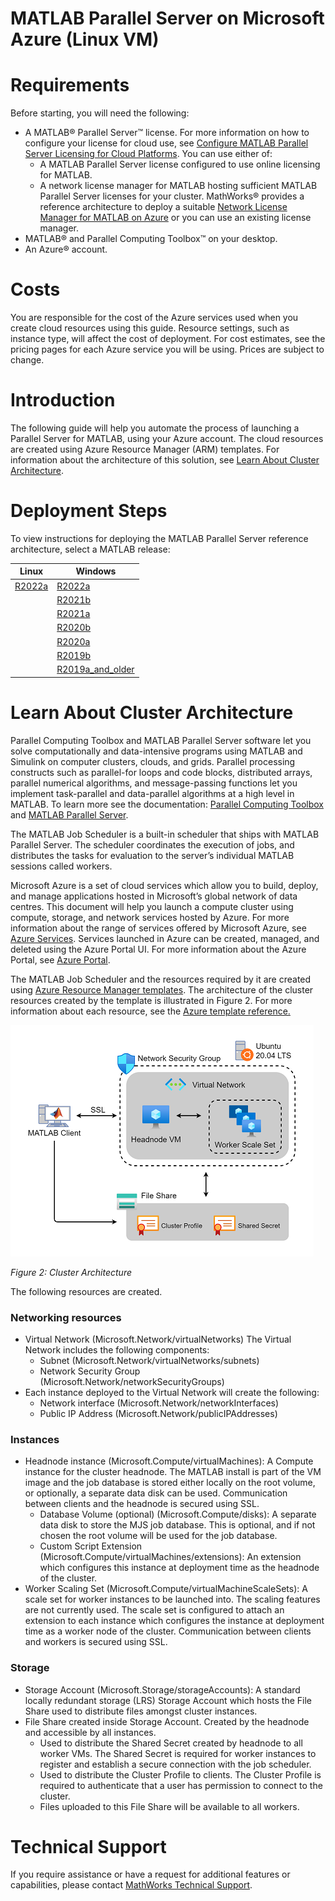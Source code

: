# MATLAB Parallel Server on Microsoft Azure (Linux VM)

# Requirements

Before starting, you will need the following:

* A MATLAB&reg; Parallel Server&trade; license. For more information on how to configure your license for cloud use, see [Configure MATLAB Parallel Server Licensing for Cloud Platforms](https://mathworks.com/help/matlab-parallel-server/configure-matlab-parallel-server-licensing-for-cloud-platforms.html). You can use either of:
    * A MATLAB Parallel Server license configured to use online licensing for MATLAB.
    * A network license manager for MATLAB hosting sufficient MATLAB Parallel Server licenses for your cluster. MathWorks&reg; provides a reference architecture to deploy a suitable [Network License Manager for MATLAB on Azure](https://github.com/mathworks-ref-arch/license-manager-for-matlab-on-azure) or you can use an existing license manager.
* MATLAB&reg; and Parallel Computing Toolbox&trade; on your desktop.
* An Azure&reg; account.

# Costs
You are responsible for the cost of the Azure services used when you create cloud resources using this guide. Resource settings, such as instance type, will affect the cost of deployment. For cost estimates, see the pricing pages for each Azure service you will be using. Prices are subject to change.

# Introduction
The following guide will help you automate the process of launching a Parallel Server for MATLAB, using your Azure account. The cloud resources are created using Azure Resource Manager (ARM) templates. For information about the architecture of this solution, see [Learn About Cluster Architecture](#learn-about-cluster-architecture).

# Deployment Steps

To view instructions for deploying the MATLAB Parallel Server reference architecture, select a MATLAB release:

| Linux | Windows |
| ----- | ------- |
| [R2022a](releases/R2022a/README.md) | [R2022a](https://github.com/mathworks-ref-arch/matlab-parallel-server-on-azure/tree/master/releases/R2022a/README.md) |
|  | [R2021b](https://github.com/mathworks-ref-arch/matlab-parallel-server-on-azure/tree/master/releases/R2021b/README.md) |
|  | [R2021a](https://github.com/mathworks-ref-arch/matlab-parallel-server-on-azure/tree/master/releases/R2021a/README.md) |
|  | [R2020b](https://github.com/mathworks-ref-arch/matlab-parallel-server-on-azure/tree/master/releases/R2020b/README.md) |
|  | [R2020a](https://github.com/mathworks-ref-arch/matlab-parallel-server-on-azure/tree/master/releases/R2020a/README.md) |
|  | [R2019b](https://github.com/mathworks-ref-arch/matlab-parallel-server-on-azure/tree/master/releases/R2019b/README.md) |
|  | [R2019a\_and\_older](https://github.com/mathworks-ref-arch/matlab-parallel-server-on-azure/tree/master/releases/R2019a_and_older/README.md) |


# Learn About Cluster Architecture

Parallel Computing Toolbox and MATLAB Parallel Server software let you solve computationally and data-intensive programs using MATLAB and Simulink on computer clusters, clouds, and grids. Parallel processing constructs such as parallel-for loops and code blocks, distributed arrays, parallel numerical algorithms, and message-passing functions let you implement task-parallel and data-parallel algorithms at a high level in MATLAB. To learn more see the documentation: [Parallel Computing Toolbox](https://www.mathworks.com/help/parallel-computing/) and [MATLAB Parallel Server](https://www.mathworks.com/help/matlab-parallel-server).

The MATLAB Job Scheduler is a built-in scheduler that ships with MATLAB Parallel Server. The scheduler coordinates the execution of jobs, and distributes the tasks for evaluation to the server’s individual MATLAB sessions called workers.

Microsoft Azure is a set of cloud services which allow you to build, deploy, and manage applications hosted in Microsoft’s global network of data centres. This document will help you launch a compute cluster using compute, storage, and network services hosted by Azure. For more information about the range of services offered by Microsoft Azure, see [Azure Services](https://azure.microsoft.com/en-gb/services/). Services launched in Azure can be created, managed, and deleted using the Azure Portal UI. For more information about the Azure Portal, see [Azure Portal](https://azure.microsoft.com/en-gb/features/azure-portal/).

The MATLAB Job Scheduler and the resources required by it are created using [Azure Resource Manager templates](https://docs.microsoft.com/en-gb/azure/azure-resource-manager/resource-group-overview). The architecture of the cluster resources created by the template is illustrated in Figure 2. For more information about each resource, see the [Azure template reference.](https://docs.microsoft.com/en-us/azure/templates/)

![Cluster Architecture](img/Azure_Solution_Scale_Set.png?raw=true)

*Figure 2: Cluster Architecture*

The following resources are created.

### Networking resources
* Virtual Network (Microsoft.Network/virtualNetworks) The Virtual Network includes the following components:
    * Subnet (Microsoft.Network/virtualNetworks/subnets)
    * Network Security Group (Microsoft.Network/networkSecurityGroups)
* Each instance deployed to the Virtual Network will create the following:
    * Network interface (Microsoft.Network/networkInterfaces)
    * Public IP Address (Microsoft.Network/publicIPAddresses)

### Instances
* Headnode instance (Microsoft.Compute/virtualMachines): A Compute instance for the cluster headnode. The MATLAB install is part of the VM image and the job database is stored either locally on the root volume, or optionally, a separate data disk can be used. Communication between clients and the headnode is secured using SSL.
  * Database Volume (optional) (Microsoft.Compute/disks): A separate data disk to store the MJS job database. This is optional, and if not chosen the root volume will be used for the job database.
  * Custom Script Extension (Microsoft.Compute/virtualMachines/extensions): An extension which configures this instance at deployment time as the headnode of the cluster.
* Worker Scaling Set (Microsoft.Compute/virtualMachineScaleSets): A scale set for worker instances to be launched into. The scaling features are not currently used. The scale set is configured to attach an extension to each instance which configures the instance at deployment time as a worker node of the cluster. Communication between clients and workers is secured using SSL.

### Storage
* Storage Account (Microsoft.Storage/storageAccounts): A standard locally redundant storage (LRS) Storage Account which hosts the File Share used to distribute files amongst cluster instances.
* File Share created inside Storage Account. Created by the headnode and accessible by all instances.
    * Used to distribute the Shared Secret created by headnode to all worker VMs. The Shared Secret is required for worker instances to register and establish a secure connection with the job scheduler.
    * Used to distribute the Cluster Profile to clients. The Cluster Profile is required to authenticate that a user has permission to connect to the cluster.
    * Files uploaded to this File Share will be available to all workers.

# Technical Support
If you require assistance or have a request for additional features or capabilities, please contact [MathWorks Technical Support](https://www.mathworks.com/support/contact_us.html).